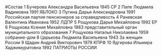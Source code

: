 #Состав
1 Бучерова Александра Васильевна 1945 СР
2 Папе Людмила Вадимовна 1991 ЯБЛОКО
3 Пугина Дарья Александровна 1991 Российская партия пенсионеров за справедливость
4 Раневская Валентина Ивановна 1952 ЛДПР
5 Рощукова Дарья Михайловна 1992 ЕР
6 Рощукова Ксения Михайловна 1983 представительный орган муниципального образования
7 Рощукова Наталья Николаевна 1959 собрание-дом
8 Царькова Людмила Васильевна 1943 За женщин России
9 Щадин Андрей Викторович 1979 КПРФ
10 Ядгирова Ильмира Хаджимуратовна 1992 ПАТРИОТЫ РОССИИ
